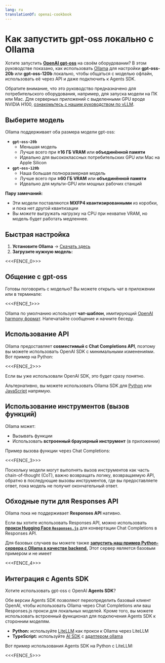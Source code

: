 ```yaml
---
lang: ru
translationOf: openai-cookbook
---
```


# Как запустить gpt-oss локально с Ollama

Хотите запустить [**OpenAI gpt-oss**](https://openai.com/open-models) на своём оборудовании? В этом руководстве показано, как использовать [Ollama](https://ollama.ai) для настройки **gpt-oss-20b** или **gpt-oss-120b** локально, чтобы общаться с моделью офлайн, использовать её через API и даже подключить к Agents SDK.

Обратите внимание, что это руководство предназначено для потребительского оборудования, например, для запуска модели на ПК или Mac. Для серверных приложений с выделенными GPU вроде NVIDIA H100, [ознакомьтесь с нашим руководством по vLLM](https://cookbook.openai.com/articles/gpt-oss/run-vllm).

## Выберите модель

Ollama поддерживает оба размера модели gpt-oss:

- **`gpt-oss-20b`**
  - Меньшая модель
  - Лучше всего при **≥16 ГБ VRAM** или **объединённой памяти**
  - Идеально для высококлассных потребительских GPU или Mac на Apple Silicon
- **`gpt-oss-120b`**
  - Наша большая полноразмерная модель
  - Лучше всего при **≥60 ГБ VRAM** или **объединённой памяти**
  - Идеально для мульти-GPU или мощных рабочих станций

**Пару замечаний:**

- Эти модели поставляются **MXFP4 квантизированными** из коробки, и пока нет другой квантизации
- Вы _можете_ выгружать нагрузку на CPU при нехватке VRAM, но модель будет работать медленнее.

## Быстрая настройка

1. **Установите Ollama** → [Скачать здесь](https://ollama.com/download)
2. **Загрузите нужную модель:**

&lt;&lt;&lt;FENCE_0>>>

## Общение с gpt-oss

Готовы поговорить с моделью? Вы можете открыть чат в приложении или в терминале:

&lt;&lt;&lt;FENCE_1>>>

Ollama по умолчанию использует **чат-шаблон**, имитирующий [OpenAI harmony формат](https://cookbook.openai.com/articles/openai-harmony). Напечатайте сообщение и начните беседу.

## Использование API

Ollama предоставляет **совместимый с Chat Completions API**, поэтому вы можете использовать OpenAI SDK с минимальными изменениями. Вот пример на Python:

&lt;&lt;&lt;FENCE_2>>>

Если вы уже использовали OpenAI SDK, это будет сразу понятно.

Альтернативно, вы можете использовать Ollama SDK для [Python](https://github.com/ollama/ollama-python) или [JavaScript](https://github.com/ollama/ollama-js) напрямую.

## Использование инструментов (вызов функций)

Ollama может:

- Вызывать функции
- Использовать **встроенный браузерный инструмент** (в приложении)

Пример вызова функции через Chat Completions:

&lt;&lt;&lt;FENCE_3>>>

Поскольку модели могут выполнять вызов инструментов как часть chain-of-thought (CoT), важно возвращать логику, возвращаемую API, обратно в последующие вызовы инструментов, где вы предоставляете ответ, пока модель не получит окончательный ответ.

## Обходные пути для Responses API

Ollama пока не поддерживает **Responses API** нативно.

Если вы хотите использовать Responses API, можно использовать [**прокси Hugging Face `Responses.js`**](https://github.com/huggingface/responses.js) для конвертации Chat Completions в Responses API.

Для базовых случаев вы можете также [**запустить наш пример Python-сервера с Ollama в качестве backend.**](https://github.com/openai/gpt-oss?tab=readme-ov-file#responses-api) Этот сервер является базовым примером и не имеет

&lt;&lt;&lt;FENCE_4>>>

## Интеграция с Agents SDK

Хотите использовать gpt-oss с OpenAI **Agents SDK**?

Обе версии Agents SDK позволяют переопределить базовый клиент OpenAI, чтобы использовать Ollama через Chat Completions или ваш Responses.js прокси для локальных моделей. Кроме того, вы можете использовать встроенный функционал для подключения Agents SDK к сторонним моделям.

- **Python:** используйте [LiteLLM](https://openai.github.io/openai-agents-python/models/litellm/) как прокси к Ollama через LiteLLM
- **TypeScript:** используйте [AI SDK](https://openai.github.io/openai-agents-js/extensions/ai-sdk/) с [адаптером ollama](https://ai-sdk.dev/providers/community-providers/ollama)

Вот пример использования Agents SDK на Python с LiteLLM:

&lt;&lt;&lt;FENCE_5>>>